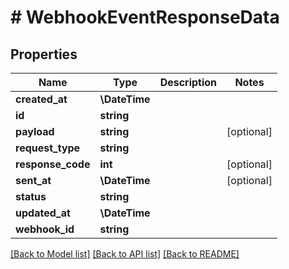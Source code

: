# # WebhookEventResponseData

## Properties

Name | Type | Description | Notes
------------ | ------------- | ------------- | -------------
**created_at** | **\DateTime** |  |
**id** | **string** |  |
**payload** | **string** |  | [optional]
**request_type** | **string** |  |
**response_code** | **int** |  | [optional]
**sent_at** | **\DateTime** |  | [optional]
**status** | **string** |  |
**updated_at** | **\DateTime** |  |
**webhook_id** | **string** |  |

[[Back to Model list]](../../README.md#models) [[Back to API list]](../../README.md#endpoints) [[Back to README]](../../README.md)

